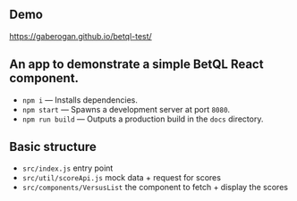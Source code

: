 ## Demo

https://gaberogan.github.io/betql-test/

## An app to demonstrate a simple BetQL React component.

- `npm i` — Installs dependencies.
- `npm start` — Spawns a development server at port `8080`.
- `npm run build` — Outputs a production build in the `docs` directory.

## Basic structure

- `src/index.js` entry point
- `src/util/scoreApi.js` mock data + request for scores
- `src/components/VersusList` the component to fetch + display the scores
